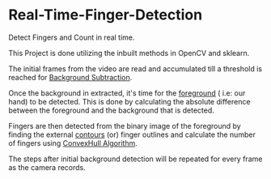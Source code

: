 # Real-Time-Finger-Detection

Detect Fingers and Count in real time.

This Project is done utilizing the inbuilt methods in OpenCV and sklearn.

The initial frames from the video are read and accumulated till a threshold is reached for [Background Subtraction](https://docs.opencv.org/3.4/d1/dc5/tutorial_background_subtraction.html).

Once the background in extracted, it's time for the [foreground](https://en.wikipedia.org/wiki/Foreground_detection) ( i.e: our hand) to be detected. This is done by calculating the absolute difference between the foreground and the background that is detected.

Fingers are then detected from the binary image of the foreground by finding the external [contours](https://docs.opencv.org/trunk/d4/d73/tutorial_py_contours_begin.html) (or) finger outlines and calculate the number of fingers using [ConvexHull Algorithm](https://en.wikipedia.org/wiki/Convex_hull_algorithms).

The steps after initial background detection will be repeated for every frame as the camera records.





